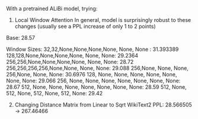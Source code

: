 With a pretrained ALiBi model, trying:

1. Local Window Attention
In general, model is surprisingly robust to these changes (usually see a PPL increase of only 1 to 2 points)

Base: 28.57

Window Sizes:
32,32,None,None,None,None, None, None : 31.393389
128,128,None,None,None,None, None, None: 29.2364
256,256,None,None,None,None, None, None: 28.72
256,256,256,256,None,None, None, None: 29.088
256,None, None, None, 256,None, None, None: 30.6976
128, None, None, None, None, None, None, None: 29.066
256, None, None, None, None, None, None, None: 28.67
512, None, None, None, None, None, None, None: 28.59
512, None, 512, None, 512, None, 512, None: 29.42


2. Changing Distance Matrix from Linear to Sqrt
WikiText2 PPL: 28.566505 -> 267.46466